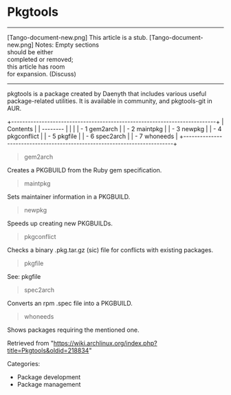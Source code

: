 Pkgtools
========

  ------------------------ ------------------------ ------------------------
  [Tango-document-new.png] This article is a stub.  [Tango-document-new.png]
                           Notes: Empty sections    
                           should be either         
                           completed or removed;    
                           this article has room    
                           for expansion. (Discuss) 
  ------------------------ ------------------------ ------------------------

pkgtools is a package created by Daenyth that includes various useful
package-related utilities. It is available in community, and
pkgtools-git in AUR.

+--------------------------------------------------------------------------+
| Contents                                                                 |
| --------                                                                 |
|                                                                          |
| -   1 gem2arch                                                           |
| -   2 maintpkg                                                           |
| -   3 newpkg                                                             |
| -   4 pkgconflict                                                        |
| -   5 pkgfile                                                            |
| -   6 spec2arch                                                          |
| -   7 whoneeds                                                           |
+--------------------------------------------------------------------------+

> gem2arch

Creates a PKGBUILD from the Ruby gem specification.

> maintpkg

Sets maintainer information in a PKGBUILD.

> newpkg

Speeds up creating new PKGBUILDs.

> pkgconflict

Checks a binary .pkg.tar.gz (sic) file for conflicts with existing
packages.

> pkgfile

See: pkgfile

> spec2arch

Converts an rpm .spec file into a PKGBUILD.

> whoneeds

Shows packages requiring the mentioned one.

Retrieved from
"https://wiki.archlinux.org/index.php?title=Pkgtools&oldid=218834"

Categories:

-   Package development
-   Package management
